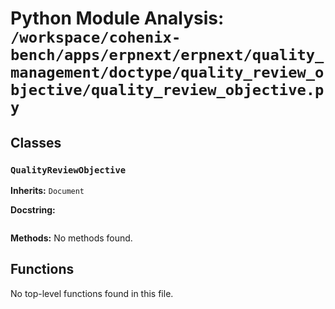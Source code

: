 # Python Module Analysis: `/workspace/cohenix-bench/apps/erpnext/erpnext/quality_management/doctype/quality_review_objective/quality_review_objective.py`

## Classes

### `QualityReviewObjective`
**Inherits:** `Document`


**Docstring:**
```

```

**Methods:**
No methods found.




## Functions

No top-level functions found in this file.
